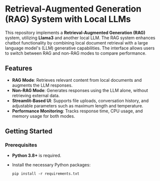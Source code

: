 # Retrieval-Augmented Generation (RAG) System with Local LLMs

This repository implements a **Retrieval-Augmented Generation (RAG)** system, utilizing **Llama3** and another local LLM. The RAG system enhances chatbot functionality by combining local document retrieval with a large language model's (LLM) generative capabilities. The interface allows users to switch between RAG and non-RAG modes to compare performance.

## Features

- **RAG Mode**: Retrieves relevant content from local documents and augments the LLM responses.
- **Non-RAG Mode**: Generates responses using the LLM alone, without retrieving external data.
- **Streamlit-Based UI**: Supports file uploads, conversation history, and adjustable parameters such as maximum length and temperature.
- **Performance Monitoring**: Tracks response time, CPU usage, and memory usage for both modes.

## Getting Started

### Prerequisites

- **Python 3.8+** is required.
- Install the necessary Python packages:
  
  ```txt
  pip install -r requirements.txt

